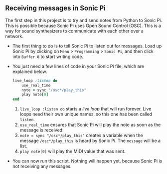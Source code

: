 ## Receiving messages in Sonic Pi

The first step in this project is to try and send notes from Python to Sonic Pi. This is possible because Sonic Pi uses Open Sound Control (OSC). This is a way for sound synthesizers to communicate with each other over a network.

- The first thing to do is to tell Sonic Pi to listen out for messages. Load up Sonic Pi by clicking on `Menu` > `Programming` > `Sonic Pi`, and then click into `Buffer 0` to start writing code.

- You just need a few lines of code in your Sonic Pi file, which are explained below.

	```ruby
	live_loop :listen do
	    use_real_time
	    note = sync "/osc*/play_this"
	    play note[0]
	end
	```

	1. `live_loop :listen do` starts a *live loop* that will run forever. Live loops need their own unique names, so this one has been called `listen`.
	1. `use_real_time` ensures that Sonic Pi will play the note as soon as the message is received.
	1. `note = sync "/osc*/play_this"` creates a variable when the message `/osc*/play_this` is heard by Sonic Pi. The `message` will be a list.
	1. `play note[0]` will play the MIDI value that was sent.

- You can now run this script. Nothing will happen yet, because Sonic Pi is not receiving any messages.

